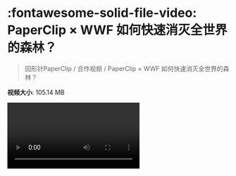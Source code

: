 # :fontawesome-solid-file-video: PaperClip × WWF 如何快速消灭全世界的森林？

> 回形针PaperClip / 合作视频 / PaperClip × WWF 如何快速消灭全世界的森林？

**视频大小**: 105.14 MB

<div class="video"><video src="https://file.hsyhx.top/archive/回形针PaperClip/合作视频/PaperClip × WWF 如何快速消灭全世界的森林？.mp4" controls preload>🤔 您的浏览器不支持 video 标签</video></div>